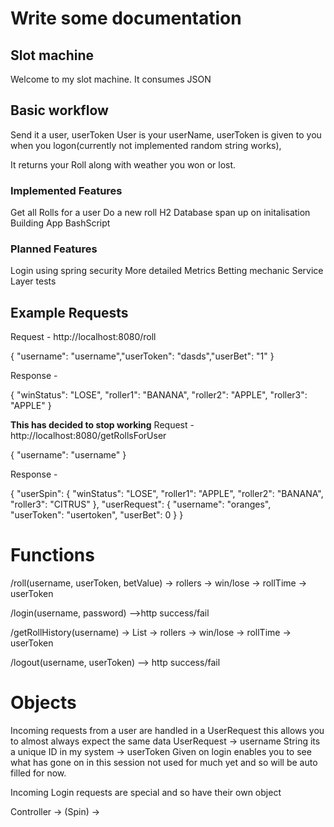 # Write some documentation 

## Slot machine

Welcome to my slot machine. 
It consumes JSON


## Basic workflow

Send it a user, userToken
User is your userName, 
userToken is given to you when you logon(currently not implemented random string works),

It returns your Roll along with weather you won or lost.

### Implemented Features 

Get all Rolls for a user
Do a new roll
H2 Database span up on initalisation
Building App BashScript

### Planned Features

Login using spring security
More detailed Metrics
Betting mechanic
Service Layer tests

## Example Requests

Request - http://localhost:8080/roll

{
"username": "username","userToken": "dasds","userBet": "1"
}


Response -

{
"winStatus": "LOSE",
"roller1": "BANANA",
"roller2": "APPLE",
"roller3": "APPLE"
}

**This has decided to stop working**
Request - http://localhost:8080/getRollsForUser

{
"username": "username"
}

Response - 

{
"userSpin": {
"winStatus": "LOSE",
"roller1": "APPLE",
"roller2": "BANANA",
"roller3": "CITRUS"
},
"userRequest": {
"username": "oranges",
"userToken": "usertoken",
"userBet": 0
}
}

# Functions

/roll(username, userToken, betValue) 
-> rollers
-> win/lose
-> rollTime
-> userToken


/login(username, password)
-->http success/fail

/getRollHistory(username)
-> List
	-> rollers
	-> win/lose
	-> rollTime
	-> userToken

/logout(username, userToken)
--> http success/fail

# Objects

Incoming requests from a user are handled in a UserRequest this allows you to almost always expect the same data
UserRequest
-> username String its a unique ID in my system
-> userToken Given on login enables you to see what has gone on in this session not used for much yet and so will be auto filled for now.

Incoming Login requests are special and so have their own object

Controller -> (Spin) ->


